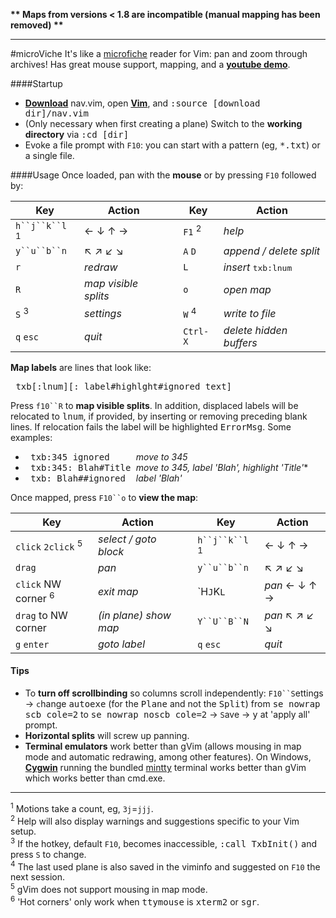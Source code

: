**\*\* Maps from versions < 1.8 are incompatible (manual mapping has been removed) \*\***

---
#microViche
It's like a [microfiche](http://www.wisegeek.org/what-is-microfiche.htm) reader for Vim: pan and zoom through archives! Has great mouse support, mapping, and a **[youtube demo](http://www.youtube.com/watch?v=xkED6Mv_4bc)**.

####Startup
- **[Download](https://raw.github.com/q335r49/textabyss/master/nav.vim)** nav.vim, open **[Vim](http://www.vim.org)**, and <samp>:source [download dir]/nav.vim</samp>
- (Only necessary when first creating a plane) Switch to the **working directory** via <samp>:cd [dir]</samp> 
- Evoke a file prompt with `F10`: you can start with a pattern (eg, <samp>*.txt</samp>) or a single file.

####Usage
Once loaded, pan with the **mouse** or by pressing `F10` followed by:

Key | Action | | Key | Action
----- | ----- | --- | --- | ---
`h``j``k``l` <sup>1</sup>| ← ↓ ↑ → | | `F1` <sup>2</sup> | *help*
`y``u``b``n` | ↖ ↗ ↙ ↘  ||`A` `D` |*append / delete split*
`r` | *redraw* | | `L` | *insert* <samp>txb:lnum</samp>
`R` | *map visible splits* | | `o` | *open map*
`S` <sup>3</sup> | *settings* | |`W` <sup>4</sup>| *write to file*
`q` `esc` | *quit*| | `Ctrl-X`| *delete hidden buffers*

**Map labels** are lines that look like:

<samp>&nbsp;txb[:lnum][: label#highlght#ignored text]</samp>

Press `f10``R` to **map visible splits**. In addition, displaced labels will be relocated to <samp>lnum</samp>, if provided, by inserting or removing preceding blank lines. If relocation fails the label will be highlighted <samp>ErrorMsg</samp>. Some examples:
- <samp>&nbsp;txb:345 ignored&nbsp;&nbsp;&nbsp;&nbsp;&nbsp;</samp>*move to 345*  
- <samp>&nbsp;txb:345: Blah#Title&nbsp;</samp>*move to 345, label 'Blah', highlight 'Title'**  
- <samp>&nbsp;txb: Blah##ignored&nbsp;&nbsp;</samp>*label 'Blah'*  

Once mapped, press `F10``o` to **view the map**:

Key | Action | | Key | Action
--- | --- | --- | --- | ---
`click`  `2click` <sup>5</sup>|*select / goto block*||`h``j``k``l` <sup>1</sup>|← ↓ ↑ →
`drag` | *pan* || `y``u``b``n` |↖ ↗ ↙ ↘
`click` NW corner <sup>6</sup>|*exit map*||`H``J``K``L`` |*pan* ← ↓ ↑ →
`drag` to NW corner | *(in plane) show map* ||`Y``U``B``N` |*pan* ↖ ↗ ↙ ↘
`g` `enter`| *goto label*||`q` `esc`|*quit*

#### Tips
- To **turn off scrollbinding** so columns scroll independently: `F10``S`ettings → `c`hange <samp>autoexe</samp> (for the <samp>Plane</samp> and not the <samp>Split</samp>) from <samp>se nowrap scb cole=2</samp> to <samp>se nowrap noscb cole=2</samp> → `S`ave → <samp>y</samp> at 'apply all' prompt.  
- **Horizontal splits** will screw up panning.  
- **Terminal emulators** work better than gVim (allows mousing in map mode and automatic redrawing, among other features). On Windows, **[Cygwin](http://www.cygwin.com/)** running the bundled [mintty](https://code.google.com/p/mintty/) terminal works better than gVim which works better than cmd.exe.

----
<sup>1</sup> Motions take a count, eg, `3j`=`jjj`.  
<sup>2</sup> Help will also display warnings and suggestions specific to your Vim setup.  
<sup>3</sup> If the hotkey, default `F10`, becomes inaccessible, <samp>:call TxbInit()</samp> and press `S` to change.  
<sup>4</sup> The last used plane is also saved in the viminfo and suggested on `F10` the next session.  
<sup>5</sup> gVim does not support mousing in map mode.  
<sup>6</sup> 'Hot corners' only work when <samp>ttymouse</samp> is <samp>xterm2</samp> or <samp>sgr</samp>.
